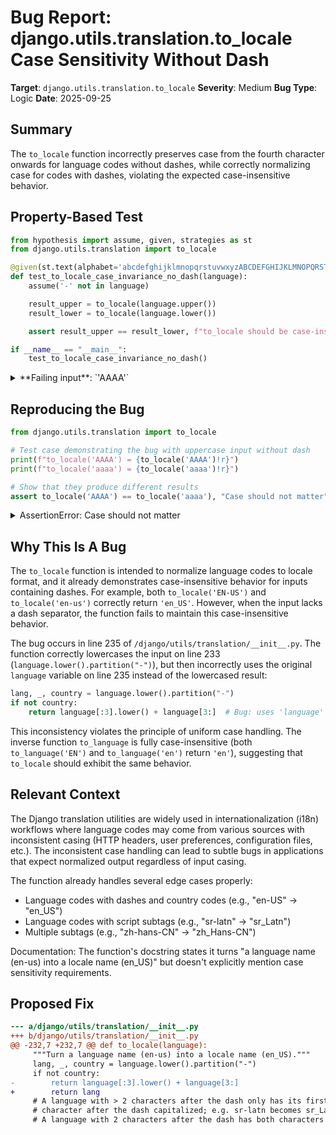 # Bug Report: django.utils.translation.to_locale Case Sensitivity Without Dash

**Target**: `django.utils.translation.to_locale`
**Severity**: Medium
**Bug Type**: Logic
**Date**: 2025-09-25

## Summary

The `to_locale` function incorrectly preserves case from the fourth character onwards for language codes without dashes, while correctly normalizing case for codes with dashes, violating the expected case-insensitive behavior.

## Property-Based Test

```python
from hypothesis import assume, given, strategies as st
from django.utils.translation import to_locale

@given(st.text(alphabet='abcdefghijklmnopqrstuvwxyzABCDEFGHIJKLMNOPQRSTUVWXYZ', min_size=4, max_size=10))
def test_to_locale_case_invariance_no_dash(language):
    assume('-' not in language)

    result_upper = to_locale(language.upper())
    result_lower = to_locale(language.lower())

    assert result_upper == result_lower, f"to_locale should be case-insensitive"

if __name__ == "__main__":
    test_to_locale_case_invariance_no_dash()
```

<details>

<summary>
**Failing input**: `'AAAA'`
</summary>
```
Traceback (most recent call last):
  File "/home/npc/pbt/agentic-pbt/worker_/31/hypo.py", line 14, in <module>
    test_to_locale_case_invariance_no_dash()
    ~~~~~~~~~~~~~~~~~~~~~~~~~~~~~~~~~~~~~~^^
  File "/home/npc/pbt/agentic-pbt/worker_/31/hypo.py", line 5, in test_to_locale_case_invariance_no_dash
    def test_to_locale_case_invariance_no_dash(language):
                   ^^^
  File "/home/npc/miniconda/lib/python3.13/site-packages/hypothesis/core.py", line 2124, in wrapped_test
    raise the_error_hypothesis_found
  File "/home/npc/pbt/agentic-pbt/worker_/31/hypo.py", line 11, in test_to_locale_case_invariance_no_dash
    assert result_upper == result_lower, f"to_locale should be case-insensitive"
           ^^^^^^^^^^^^^^^^^^^^^^^^^^^^
AssertionError: to_locale should be case-insensitive
Falsifying example: test_to_locale_case_invariance_no_dash(
    language='AAAA',  # or any other generated value
)
```
</details>

## Reproducing the Bug

```python
from django.utils.translation import to_locale

# Test case demonstrating the bug with uppercase input without dash
print(f"to_locale('AAAA') = {to_locale('AAAA')!r}")
print(f"to_locale('aaaa') = {to_locale('aaaa')!r}")

# Show that they produce different results
assert to_locale('AAAA') == to_locale('aaaa'), "Case should not matter"
```

<details>

<summary>
AssertionError: Case should not matter
</summary>
```
to_locale('AAAA') = 'aaaA'
to_locale('aaaa') = 'aaaa'
Traceback (most recent call last):
  File "/home/npc/pbt/agentic-pbt/worker_/31/repo.py", line 8, in <module>
    assert to_locale('AAAA') == to_locale('aaaa'), "Case should not matter"
           ^^^^^^^^^^^^^^^^^^^^^^^^^^^^^^^^^^^^^^
AssertionError: Case should not matter
```
</details>

## Why This Is A Bug

The `to_locale` function is intended to normalize language codes to locale format, and it already demonstrates case-insensitive behavior for inputs containing dashes. For example, both `to_locale('EN-US')` and `to_locale('en-us')` correctly return `'en_US'`. However, when the input lacks a dash separator, the function fails to maintain this case-insensitive behavior.

The bug occurs in line 235 of `/django/utils/translation/__init__.py`. The function correctly lowercases the input on line 233 (`language.lower().partition("-")`), but then incorrectly uses the original `language` variable on line 235 instead of the lowercased result:

```python
lang, _, country = language.lower().partition("-")
if not country:
    return language[:3].lower() + language[3:]  # Bug: uses 'language' instead of lowercased version
```

This inconsistency violates the principle of uniform case handling. The inverse function `to_language` is fully case-insensitive (both `to_language('EN')` and `to_language('en')` return `'en'`), suggesting that `to_locale` should exhibit the same behavior.

## Relevant Context

The Django translation utilities are widely used in internationalization (i18n) workflows where language codes may come from various sources with inconsistent casing (HTTP headers, user preferences, configuration files, etc.). The inconsistent case handling can lead to subtle bugs in applications that expect normalized output regardless of input casing.

The function already handles several edge cases properly:
- Language codes with dashes and country codes (e.g., "en-US" → "en_US")
- Language codes with script subtags (e.g., "sr-latn" → "sr_Latn")
- Multiple subtags (e.g., "zh-hans-CN" → "zh_Hans-CN")

Documentation: The function's docstring states it turns "a language name (en-us) into a locale name (en_US)" but doesn't explicitly mention case sensitivity requirements.

## Proposed Fix

```diff
--- a/django/utils/translation/__init__.py
+++ b/django/utils/translation/__init__.py
@@ -232,7 +232,7 @@ def to_locale(language):
     """Turn a language name (en-us) into a locale name (en_US)."""
     lang, _, country = language.lower().partition("-")
     if not country:
-        return language[:3].lower() + language[3:]
+        return lang
     # A language with > 2 characters after the dash only has its first
     # character after the dash capitalized; e.g. sr-latn becomes sr_Latn.
     # A language with 2 characters after the dash has both characters
```